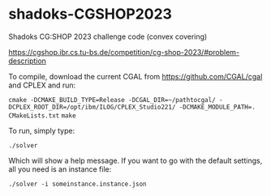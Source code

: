 # shadoks-CGSHOP2023
Shadoks CG:SHOP 2023 challenge code (convex covering)

https://cgshop.ibr.cs.tu-bs.de/competition/cg-shop-2023/#problem-description

To compile, download the current CGAL from https://github.com/CGAL/cgal and CPLEX
and run:

```cmake -DCMAKE_BUILD_TYPE=Release -DCGAL_DIR=~/pathtocgal/ -DCPLEX_ROOT_DIR=/opt/ibm/ILOG/CPLEX_Studio221/ -DCMAKE_MODULE_PATH=.  CMakeLists.txt```
```make```

To run, simply type:

```./solver```

Which will show a help message. If you want to go with the default settings, all you need is an instance file:

```./solver -i someinstance.instance.json```
